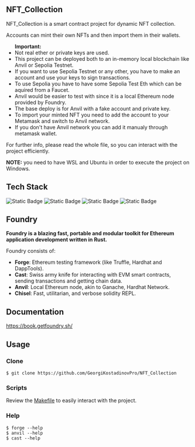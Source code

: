 ## NFT_Collection
<p>NFT_Collection is a smart contract project for dynamic NFT collection.</p>
<p>Accounts can mint their own NFTs and then import them in their wallets.</p>

<ul>
    <strong>Important:</strong>
    <li>Not real ether or private keys are used.</li>
    <li>This project can be deployed both to an in-memory local blockchain like Anvil or Sepolia Testnet.</li>
    <li>If you want to use Sepolia Testnet or any other, you have to make an account and use your keys to sign transactions.</li>
    <li>To use Sepolia you have to have some Sepolia Test Eth which can be aquired from a Faucet.</li>
    <li>Anvil would be easier to test with since it is a local Ethereum node provided by Foundry.</li>
    <li>The base deploy is for Anvil with a fake account and private key.</li>
    <li>To import your minted NFT you need to add the account to your Metamask and switch to Anvil network.</li>
    <li>If you don't have Anvil network you can add it manualy through metamask wallet.</li>
</ul>

<p></p>

<p>For further info, please read the whole file, so you can interact with the project efficiently.</p>

<p><strong>NOTE:</strong> you need to have WSL and Ubuntu in order to execute the project on Windows.</p>

## Tech Stack

<p>
  <img alt="Static Badge" src="https://img.shields.io/badge/Solidity-%E2%9C%93-black">
  <img alt="Static Badge" src="https://img.shields.io/badge/Foundry-%E2%9C%93-%23C21325">
  <img alt="Static Badge" src="https://img.shields.io/badge/OpenZeppelin-%E2%9C%93-blue">
  <img alt="Static Badge" src="https://img.shields.io/badge/IPFS-%E2%9C%93-lightblue">
</p>

## Foundry

**Foundry is a blazing fast, portable and modular toolkit for Ethereum application development written in Rust.**

Foundry consists of:

-   **Forge**: Ethereum testing framework (like Truffle, Hardhat and DappTools).
-   **Cast**: Swiss army knife for interacting with EVM smart contracts, sending transactions and getting chain data.
-   **Anvil**: Local Ethereum node, akin to Ganache, Hardhat Network.
-   **Chisel**: Fast, utilitarian, and verbose solidity REPL.

## Documentation

https://book.getfoundry.sh/

## Usage

### Clone
```shell
$ git clone https://github.com/GeorgiKostadinovPro/NFT_Collection
```

### Scripts 
Review the <a href="./Makefile">Makefile</a> to easily interact with the project.

### Help

```shell
$ forge --help
$ anvil --help
$ cast --help
```